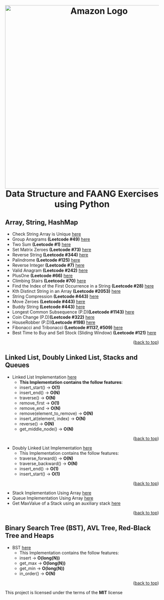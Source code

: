 <h1 align="center">
    <img width="600px" src="https://miro.medium.com/v2/resize:fit:1400/1*jCNMstY548-4sTS1Rh2bCQ.png" alt="Amazon Logo" />
  <br />
    Data Structure and FAANG Exercises using Python
  <br />
</h1>

<a name="readme-top"></a>

## Array, String, HashMap
- Check String Array is Unique [here](https://github.com/AnthoRuiz/AlgorithmDataStructure/blob/main/ArraysStringsHashTables/CheckArray.py)
- Group Anagrams **(Leetcode #49)** [here](https://github.com/AnthoRuiz/AlgorithmDataStructure/blob/main/ArraysStringsHashTables/GroupAnagrams.py)
- Two Sum **(Leetcode #1)** [here](https://github.com/AnthoRuiz/AlgorithmDataStructure/blob/main/ArraysStringsHashTables/TwoSum.py)
- Set Matrix Zeroes **(Leetcode #73)** [here](https://github.com/AnthoRuiz/AlgorithmDataStructure/blob/main/ArraysStringsHashTables/SetMatrixZeroes.py)
- Reverse String **(Leetcode #344)** [here](https://github.com/AnthoRuiz/AlgorithmDataStructure/blob/main/ArraysStringsHashTables/ReverseArray.py)
- Palindrome **(Leetcode #125)** [here](https://github.com/AnthoRuiz/AlgorithmDataStructure/blob/main/ArraysStringsHashTables/Palindrome.py)
- Reverse Integer **(Leetcode #7)** [here](https://github.com/AnthoRuiz/AlgorithmDataStructure/blob/main/ArraysStringsHashTables/ReverseInteger.py)
- Valid Anagram **(Leetcode #242)** [here](https://github.com/AnthoRuiz/AlgorithmDataStructure/blob/main/ArraysStringsHashTables/Anagram.py)
- PlusOne **(Leetcode #66)** [here](https://github.com/AnthoRuiz/AlgorithmDataStructure/blob/main/ArraysStringsHashTables/PlusOne.py)
- Climbing Stairs **(Leetcode #70)** [here](https://github.com/AnthoRuiz/AlgorithmDataStructure/blob/main/ArraysStringsHashTables/ClimbingStairs.py)
- Find the Index of the First Occurrence in a String **(Leetcode #28)** [here](https://github.com/AnthoRuiz/AlgorithmDataStructure/blob/main/ArraysStringsHashTables/NeedleHaystack.py)
- Kth Distinct String in an Array **(Leetcode #2053)** [here](https://github.com/AnthoRuiz/AlgorithmDataStructure/blob/main/ArraysStringsHashTables/KthDistinct.py)
- String Compression **(Leetcode #443)** [here](https://github.com/AnthoRuiz/AlgorithmDataStructure/blob/main/ArraysStringsHashTables/StringCompression.py)
- Move Zeroes **(Leetcode #443)** [here](https://github.com/AnthoRuiz/AlgorithmDataStructure/blob/main/ArraysStringsHashTables/MoveZeroes.py)
- Buddy String **(Leetcode #443)** [here](https://github.com/AnthoRuiz/AlgorithmDataStructure/blob/main/ArraysStringsHashTables/BuddyStrings.py)
- Longest Common Subsequence (P.D)**(Leetcode #1143)** [here](https://github.com/AnthoRuiz/AlgorithmDataStructure/blob/main/ArraysStringsHashTables/LongestCommonSubsequence.py)
- Coin Change (P.D)**(Leetcode #322)** [here](https://github.com/AnthoRuiz/AlgorithmDataStructure/blob/main/ArraysStringsHashTables/CoinChange.py)
- HouseRobber (P.D)**(Leetcode #198)** [here](https://github.com/AnthoRuiz/AlgorithmDataStructure/blob/main/ArraysStringsHashTables/HouseRobber.py)
- Fibonacci and Tribonacci **(Leetcode #1137, #509)** [here](https://github.com/AnthoRuiz/AlgorithmDataStructure/blob/main/ArraysStringsHashTables/Fibonacci.py)
- Best Time to Buy and Sell Stock (Sliding Window) **(Leetcode #121)** [here](https://github.com/AnthoRuiz/AlgorithmDataStructure/blob/main/ArraysStringsHashTables/MaxProfit.py)


<p align="right">(<a href="#readme-top">back to top</a>)</p>

## Linked List, Doubly Linked List, Stacks and Queues
- Linked List Implementation [here](https://github.com/AnthoRuiz/AlgorithmDataStructure/blob/main/LinkedLists/LinkedList.py)
  - **This Implementation contains the follow features**:
  - insert_start() &rarr; **O(1)** 
  - insert_end() &rarr; **O(N)**
  - traverse() &rarr; **O(N)**
  - remove_first &rarr; **O(1)**
  - remove_end &rarr; **O(N)**
  - remove(element_to_remove) &rarr; **O(N)**
  - insert_at(element, index) &rarr; **O(N)**
  - reverse() &rarr; **O(N)**
  - get_middle_node() &rarr; **O(N)**
  
<p align="right">(<a href="#readme-top">back to top</a>)</p>

- Doubly Linked List Implementation [here](https://github.com/AnthoRuiz/AlgorithmDataStructure/blob/main/DoublyLinkedList/DoublyLinkedList.py)
  - This Implementation contains the follow features:
  - traverse_forward() &rarr; **O(N)**
  - traverse_backward() &rarr; **O(N)**
  - insert_end() &rarr; **O(1)**
  - insert_start() &rarr; **O(1)**

<p align="right">(<a href="#readme-top">back to top</a>)</p>

- Stack Implementation Using Array [here](https://github.com/AnthoRuiz/AlgorithmDataStructure/blob/main/StackQueue/Stack.py)
- Queue Implementation Using Array [here](https://github.com/AnthoRuiz/AlgorithmDataStructure/blob/main/StackQueue/Queue.py)
- Get MaxValue of a Stack using an auxiliary stack [here](https://github.com/AnthoRuiz/AlgorithmDataStructure/blob/main/StackQueue/MaxStack.py)

<p align="right">(<a href="#readme-top">back to top</a>)</p>

## Binary Search Tree (BST), AVL Tree, Red-Black Tree and Heaps
- BST [here](https://github.com/AnthoRuiz/AlgorithmDataStructure/blob/main/BinarySearchTree/BinarySearchTree.py)
  - This Implementation contains the follow features:
  - insert &rarr; **O(long(N))**
  - get_max &rarr; **O(long(N))**
  - get_min &rarr; **O(long(N))**
  - in_order() &rarr; **O(N)**

<p align="right">(<a href="#readme-top">back to top</a>)</p>


This project is licensed under the terms of the **MIT** license
